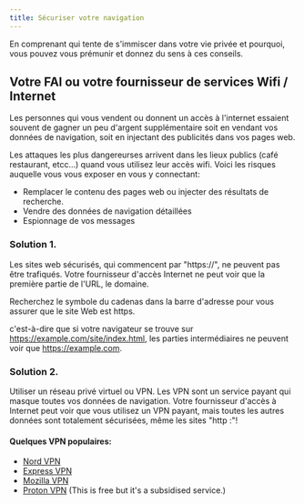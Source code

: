 ```yaml
---
title: Sécuriser votre navigation
---
```


En comprenant qui tente de s'immiscer dans votre vie privée et pourquoi, vous pouvez vous prémunir et donnez du sens à ces conseils.

## Votre FAI ou votre fournisseur de services Wifi / Internet

Les personnes qui vous vendent ou donnent un accès à l'internet essaient souvent de gagner un peu d'argent supplémentaire
soit en vendant vos données de navigation, soit en injectant des publicités dans vos pages web.

Les attaques les plus dangereurses arrivent dans les lieux publics (café restaurant, etcc...) quand vous utilisez leur accès wifi. Voici les risques auquelle vous vous exposer en vous y connectant:


* Remplacer le contenu des pages web ou injecter des résultats de recherche.
* Vendre des données de navigation détaillées
* Espionnage de vos messages


### Solution 1.

Les sites web sécurisés, qui commencent par "https://", ne peuvent pas être trafiqués. Votre fournisseur d'accès Internet ne peut voir que la première partie de l'URL, le domaine.

Recherchez le symbole du cadenas dans la barre d'adresse pour vous assurer que le site Web est https.

c'est-à-dire que si votre navigateur se trouve sur https://example.com/site/index.html, les parties intermédiaires ne peuvent voir que https://example.com.

### Solution 2. 

Utiliser un réseau privé virtuel ou VPN. Les VPN sont un service payant qui masque toutes vos données de navigation. Votre fournisseur d'accès à Internet peut voir que vous utilisez un VPN payant, mais toutes les autres données sont totalement sécurisées, même les sites "http :"!

#### Quelques VPN populaires:

* [Nord VPN](https://nordvpn.com/)
* [Express VPN](https://www.expressvpn.com/)
* [Mozilla VPN](https://www.mozilla.org/en-US/products/vpn/)
* [Proton VPN](https://protonvpn.com/) (This is free but it's a subsidised service.)

